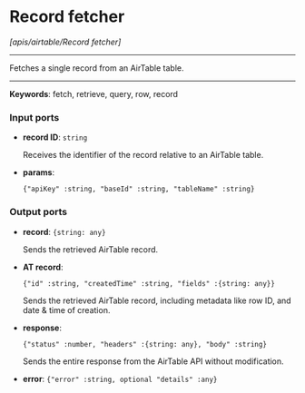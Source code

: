 # Record fetcher

_[apis/airtable/Record fetcher]_

---

Fetches a single record from an AirTable table.<br>

---

__Keywords__: fetch, retrieve, query, row, record

### Input ports

* __record ID__: ` string `


    Receives the identifier of the record relative to an AirTable table.<br>


* __params__: 
    ```
    {"apiKey" :string, "baseId" :string, "tableName" :string}
    ```

### Output ports

* __record__: ` {string: any} `


    Sends the retrieved AirTable record.<br>


* __AT record__: 
    ```
    {"id" :string, "createdTime" :string, "fields" :{string: any}}
    ```


    Sends the retrieved AirTable record, including metadata like row ID, and date & time of creation.<br>


* __response__: 
    ```
    {"status" :number, "headers" :{string: any}, "body" :string}
    ```


    Sends the entire response from the AirTable API without modification.<br>


* __error__: ` {"error" :string, optional "details" :any} `

